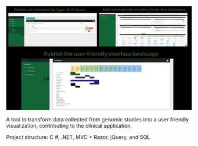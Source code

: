 <img src="Views/landscapeTool.jpg"> 

A tool to transform data collected from genomic studies into a user friendly visualization, contributing to the clinical application.

Project structure: C #, .NET, MVC + Razor, jQuery, and SQL
